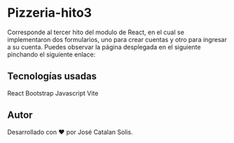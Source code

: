 # Pizzeria-hito3
Corresponde al tercer hito del modulo de React, en el cual se implementaron dos formularios, uno para crear cuentas y otro para ingresar a su cuenta. Puedes observar la página desplegada en el siguiente pinchando el siguiente enlace:

## Tecnologías usadas
React
Bootstrap
Javascript
Vite

## Autor
Desarrollado con ❤️ por José Catalan Solis.